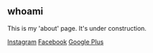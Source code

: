 ## whoami

This is my 'about' page. It's under construction.



[Instagram](https://www.instagram.com/__gustavofsantos__)
[Facebook](https://www.facebook.com/gfdsantos07)
[Google Plus](https://plus.google.com/+GustavoSantos7)